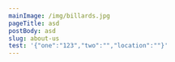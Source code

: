 ```yaml
---
mainImage: /img/billards.jpg
pageTitle: asd
postBody: asd
slug: about-us
test: '{"one":"123","two":"","location":""}'
---
```


